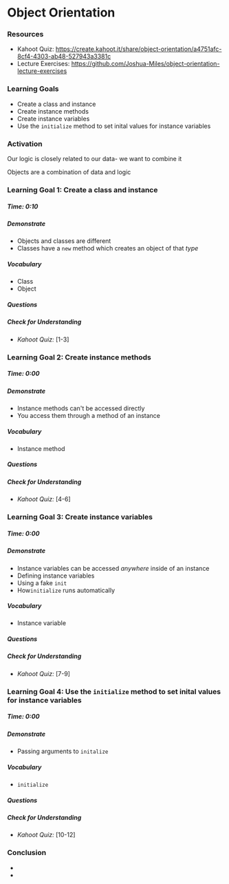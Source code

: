 # Object Orientation

### Resources

- Kahoot Quiz: https://create.kahoot.it/share/object-orientation/a4751afc-8cf4-4303-ab48-527943a3381c
- Lecture Exercises: <https://github.com/Joshua-Miles/object-orientation-lecture-exercises>

### Learning Goals

- Create a class and instance
- Create instance methods
- Create instance variables
- Use the `initialize` method to set inital values for instance variables 



### Activation

Our logic is closely related to our data- we want to combine it

Objects are a combination of data and logic



### Learning Goal 1: Create a class and instance

##### Time: 0:10

##### Demonstrate

- Objects and classes are different
- Classes have a `new` method which creates an object of that _type_

##### Vocabulary

- Class
- Object

##### Questions 

##### Check for Understanding

- *Kahoot Quiz:* [1-3] 



### Learning Goal 2: Create instance methods

##### Time: 0:00

##### Demonstrate

- Instance methods can't be accessed directly
- You access them through a method of an instance

##### Vocabulary

- Instance method

##### Questions 

##### Check for Understanding

- *Kahoot Quiz:* [4-6] 



### Learning Goal 3: Create instance variables

##### Time: 0:00

##### Demonstrate

- Instance variables can be accessed _anywhere_ inside of an instance
- Defining instance variables
- Using a fake `init`
- How`initialize` runs automatically

##### Vocabulary

- Instance variable

##### Questions 

##### Check for Understanding

- *Kahoot Quiz:* [7-9] 



### Learning Goal 4: Use the `initialize` method to set inital values for instance variables 

##### Time: 0:00

##### Demonstrate

* Passing arguments to `initalize`

##### Vocabulary

- `initialize`

##### Questions 

##### Check for Understanding

- *Kahoot Quiz:* [10-12] 



### Conclusion 

- 
- 




